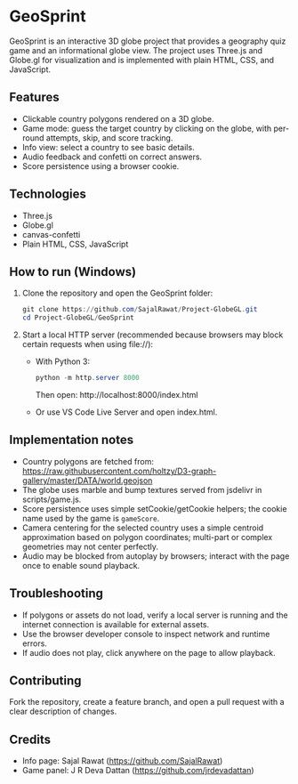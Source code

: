 # GeoSprint

GeoSprint is an interactive 3D globe project that provides a geography quiz game and an informational globe view. The project uses Three.js and Globe.gl for visualization and is implemented with plain HTML, CSS, and JavaScript.

## Features

- Clickable country polygons rendered on a 3D globe.
- Game mode: guess the target country by clicking on the globe, with per-round attempts, skip, and score tracking.
- Info view: select a country to see basic details.
- Audio feedback and confetti on correct answers.
- Score persistence using a browser cookie.

## Technologies

- Three.js
- Globe.gl
- canvas-confetti
- Plain HTML, CSS, JavaScript

## How to run (Windows)

1. Clone the repository and open the GeoSprint folder:
   ```powershell
   git clone https://github.com/SajalRawat/Project-GlobeGL.git
   cd Project-GlobeGL/GeoSprint
   ```

2. Start a local HTTP server (recommended because browsers may block certain requests when using file://):
   - With Python 3:
     ```powershell
     python -m http.server 8000
     ```
     Then open: http://localhost:8000/index.html

   - Or use VS Code Live Server and open index.html.

## Implementation notes

- Country polygons are fetched from:
  https://raw.githubusercontent.com/holtzy/D3-graph-gallery/master/DATA/world.geojson
- The globe uses marble and bump textures served from jsdelivr in scripts/game.js.
- Score persistence uses simple setCookie/getCookie helpers; the cookie name used by the game is `gameScore`.
- Camera centering for the selected country uses a simple centroid approximation based on polygon coordinates; multi-part or complex geometries may not center perfectly.
- Audio may be blocked from autoplay by browsers; interact with the page once to enable sound playback.

## Troubleshooting

- If polygons or assets do not load, verify a local server is running and the internet connection is available for external assets.
- Use the browser developer console to inspect network and runtime errors.
- If audio does not play, click anywhere on the page to allow playback.

## Contributing

Fork the repository, create a feature branch, and open a pull request with a clear description of changes.

## Credits

- Info page: Sajal Rawat (https://github.com/SajalRawat)  
- Game panel: J R Deva Dattan (https://github.com/jrdevadattan)